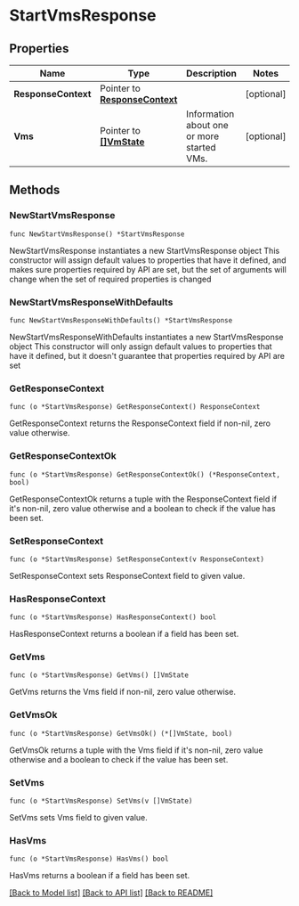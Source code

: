 # StartVmsResponse

## Properties

Name | Type | Description | Notes
------------ | ------------- | ------------- | -------------
**ResponseContext** | Pointer to [**ResponseContext**](ResponseContext.md) |  | [optional] 
**Vms** | Pointer to [**[]VmState**](VmState.md) | Information about one or more started VMs. | [optional] 

## Methods

### NewStartVmsResponse

`func NewStartVmsResponse() *StartVmsResponse`

NewStartVmsResponse instantiates a new StartVmsResponse object
This constructor will assign default values to properties that have it defined,
and makes sure properties required by API are set, but the set of arguments
will change when the set of required properties is changed

### NewStartVmsResponseWithDefaults

`func NewStartVmsResponseWithDefaults() *StartVmsResponse`

NewStartVmsResponseWithDefaults instantiates a new StartVmsResponse object
This constructor will only assign default values to properties that have it defined,
but it doesn't guarantee that properties required by API are set

### GetResponseContext

`func (o *StartVmsResponse) GetResponseContext() ResponseContext`

GetResponseContext returns the ResponseContext field if non-nil, zero value otherwise.

### GetResponseContextOk

`func (o *StartVmsResponse) GetResponseContextOk() (*ResponseContext, bool)`

GetResponseContextOk returns a tuple with the ResponseContext field if it's non-nil, zero value otherwise
and a boolean to check if the value has been set.

### SetResponseContext

`func (o *StartVmsResponse) SetResponseContext(v ResponseContext)`

SetResponseContext sets ResponseContext field to given value.

### HasResponseContext

`func (o *StartVmsResponse) HasResponseContext() bool`

HasResponseContext returns a boolean if a field has been set.

### GetVms

`func (o *StartVmsResponse) GetVms() []VmState`

GetVms returns the Vms field if non-nil, zero value otherwise.

### GetVmsOk

`func (o *StartVmsResponse) GetVmsOk() (*[]VmState, bool)`

GetVmsOk returns a tuple with the Vms field if it's non-nil, zero value otherwise
and a boolean to check if the value has been set.

### SetVms

`func (o *StartVmsResponse) SetVms(v []VmState)`

SetVms sets Vms field to given value.

### HasVms

`func (o *StartVmsResponse) HasVms() bool`

HasVms returns a boolean if a field has been set.


[[Back to Model list]](../README.md#documentation-for-models) [[Back to API list]](../README.md#documentation-for-api-endpoints) [[Back to README]](../README.md)


